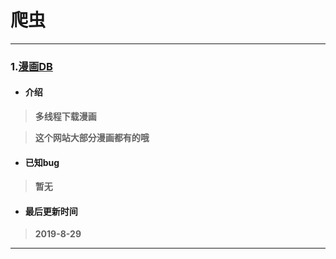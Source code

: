 # 爬虫

****
### 1.[漫画DB](https://www.manhuadb.com/)

 - #### **介绍**
> **多线程下载漫画**

> **这个网站大部分漫画都有的哦**

- #### **已知bug**
> **暂无**

- #### **最后更新时间**
> **2019-8-29** 

****
